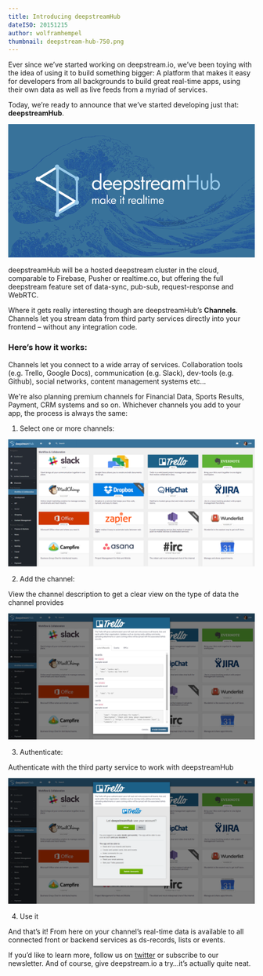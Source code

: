 ```yaml
---
title: Introducing deepstreamHub
dateISO: 20151215
author: wolframhempel
thumbnail: deepstream-hub-750.png
---
```


Ever since we’ve started working on deepstream.io, we’ve been toying with the idea of using it to build something bigger: A platform that makes it easy for developers from all backgrounds to build great real-time apps, using their own data as well as live feeds from a myriad of services.

Today, we’re ready to announce that we’ve started developing just that: **deepstreamHub**.

[![deepstreamHub](deepstream-hub-750.png)](deepstream-hub-750.png)

deepstreamHub will be a hosted deepstream cluster in the cloud, comparable to Firebase, Pusher or realtime.co, but offering the full deepstream feature set of data-sync, pub-sub, request-response and WebRTC.

Where it gets really interesting though are deepstreamHub’s __Channels__. Channels let you stream data from third party services directly into your frontend – without any integration code.

### Here’s how it works:

Channels let you connect to a wide array of services. Collaboration tools (e.g. Trello, Google Docs), communication (e.g. Slack), dev-tools (e.g. Github), social networks, content management systems etc…

We're also planning premium channels for Financial Data, Sports Results, Payment, CRM systems and so on. Whichever channels you add to your app, the process is always the same: 

1) Select one or more channels:

[![Selecting a channel](dshub-select-channel.png)](dshub-select-channel.png)

2) Add the channel:

View the channel description to get a clear view on the type of data the channel provides

[![Adding a channel](dshub-add-channel.png)](dshub-add-channel.png)

3) Authenticate:

Authenticate with the third party service to work with deepstreamHub

[![Authenticate a channel](dshub-authenticate-channel.png)](dshub-authenticate-channel.png)

4) Use it

And that’s it! From here on your channel’s real-time data is available to all connected front or backend services as ds-records, lists or events.

If you’d like to learn more, follow us on [twitter](//twitter.com/deepstreamIO) or subscribe to our newsletter. And of course, give deepstream.io a try…it’s actually quite neat.


